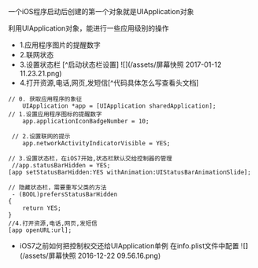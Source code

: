 一个iOS程序启动后创建的第一个对象就是UIApplication对象

利用UIApplication对象，能进行一些应用级别的操作

- 1.应用程序图片的提醒数字
- 2.联网状态
- 3.设置状态栏 [^启动状态栏设置]
![](/assets/屏幕快照 2017-01-12 11.23.21.png)
- 4.打开资源,电话,网页,发短信[^代码具体怎么写查看头文档]

```
// 0. 获取应用程序的象征
    UIApplication *app = [UIApplication sharedApplication];
// 1.设置应用程序图标的提醒数字
    app.applicationIconBadgeNumber = 10;
    
 // 2.设置联网的提示
    app.networkActivityIndicatorVisible = YES;
    
// 3.设置状态栏，在iOS7开始,状态栏默认交给控制器的管理
 //app.statusBarHidden = YES;
[app setStatusBarHidden:YES withAnimation:UIStatusBarAnimationSlide];

// 隐藏状态栏，需要重写父类的方法
 - (BOOL)prefersStatusBarHidden
{
    return YES;
}
//4.打开资源,电话,网页,发短信
[app openURL:url];
```
- iOS7之前如何把控制权交还给UIApplication单例
在info.plist文件中配置
![](/assets/屏幕快照 2016-12-22 09.56.16.png)